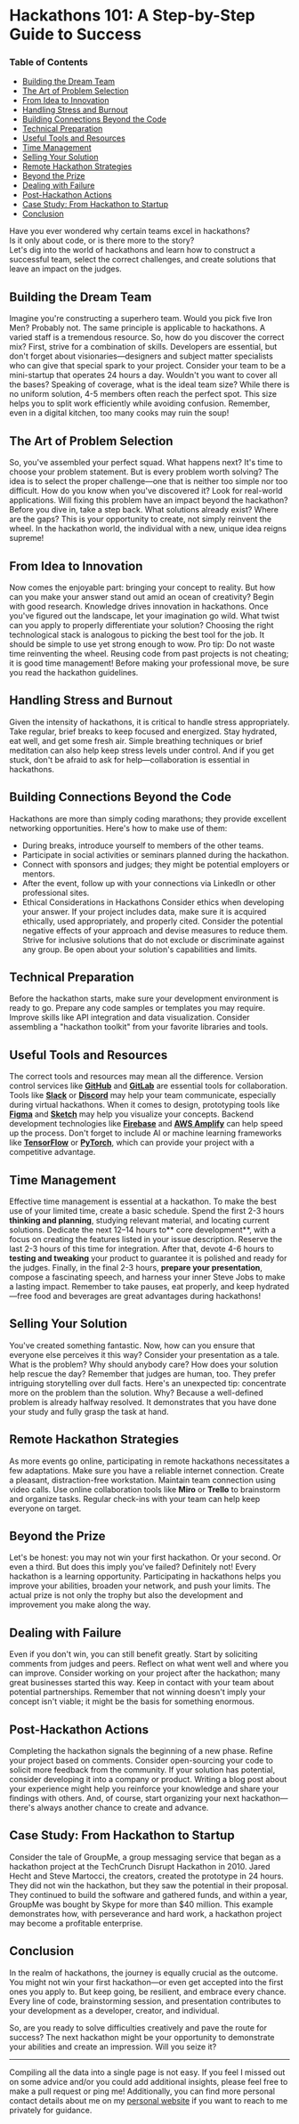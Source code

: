 # Hackathons 101: A Step-by-Step Guide to Success

### Table of Contents
  * [Building the Dream Team](#building-the-dream-team)
  * [The Art of Problem Selection](#the-art-of-problem-selection)
  * [From Idea to Innovation](#from-idea-to-innovation)
  * [Handling Stress and Burnout](#handling-stress-and-burnout)
  * [Building Connections Beyond the Code](#building-connections-beyond-the-code)
  * [Technical Preparation](#technical-preparation)
  * [Useful Tools and Resources](#useful-tools-and-resources)
  * [Time Management](#time-management)
  * [Selling Your Solution](#selling-your-solution)
  * [Remote Hackathon Strategies](#remote-hackathon-strategies)
  * [Beyond the Prize](#beyond-the-prize)
  * [Dealing with Failure](#dealing-with-failure)
  * [Post-Hackathon Actions](#post-hackathon-actions)
  * [Case Study: From Hackathon to Startup](#case-study-from-hackathon-to-startup)
  * [Conclusion](#conclusion)


Have you ever wondered why certain teams excel in hackathons?  
Is it only about code, or is there more to the story?  
Let's dig into the world of hackathons and learn how to construct a successful team, select the correct challenges, and create solutions that leave an impact on the judges.

## Building the Dream Team
Imagine you're constructing a superhero team. Would you pick five Iron Men? Probably not. The same principle is applicable to hackathons. A varied staff is a tremendous resource. So, how do you discover the correct mix?
First, strive for a combination of skills. Developers are essential, but don't forget about visionaries—designers and subject matter specialists who can give that special spark to your project. Consider your team to be a mini-startup that operates 24 hours a day. Wouldn't you want to cover all the bases?
Speaking of coverage, what is the ideal team size? While there is no uniform solution, 4-5 members often reach the perfect spot. This size helps you to split work efficiently while avoiding confusion. Remember, even in a digital kitchen, too many cooks may ruin the soup!

## The Art of Problem Selection
So, you've assembled your perfect squad. What happens next? It's time to choose your problem statement. But is every problem worth solving?
The idea is to select the proper challenge—one that is neither too simple nor too difficult. How do you know when you've discovered it? Look for real-world applications. Will fixing this problem have an impact beyond the hackathon?
Before you dive in, take a step back. What solutions already exist? Where are the gaps? This is your opportunity to create, not simply reinvent the wheel. In the hackathon world, the individual with a new, unique idea reigns supreme!

## From Idea to Innovation
Now comes the enjoyable part: bringing your concept to reality. But how can you make your answer stand out amid an ocean of creativity?
Begin with good research. Knowledge drives innovation in hackathons. Once you've figured out the landscape, let your imagination go wild. What twist can you apply to properly differentiate your solution?
Choosing the right technological stack is analogous to picking the best tool for the job. It should be simple to use yet strong enough to wow. Pro tip: Do not waste time reinventing the wheel. Reusing code from past projects is not cheating; it is good time management!
Before making your professional move, be sure you read the hackathon guidelines.

## Handling Stress and Burnout
Given the intensity of hackathons, it is critical to handle stress appropriately. Take regular, brief breaks to keep focused and energized. Stay hydrated, eat well, and get some fresh air. Simple breathing techniques or brief meditation can also help keep stress levels under control. And if you get stuck, don't be afraid to ask for help—collaboration is essential in hackathons.

## Building Connections Beyond the Code
Hackathons are more than simply coding marathons; they provide excellent networking opportunities. Here's how to make use of them:
- During breaks, introduce yourself to members of the other teams.
- Participate in social activities or seminars planned during the hackathon.
- Connect with sponsors and judges; they might be potential employers or mentors.
- After the event, follow up with your connections via LinkedIn or other professional sites.
- Ethical Considerations in Hackathons
Consider ethics when developing your answer. If your project includes data, make sure it is acquired ethically, used appropriately, and properly cited. Consider the potential negative effects of your approach and devise measures to reduce them. Strive for inclusive solutions that do not exclude or discriminate against any group. Be open about your solution's capabilities and limits.

## Technical Preparation
Before the hackathon starts, make sure your development environment is ready to go. Prepare any code samples or templates you may require. Improve skills like API integration and data visualization. Consider assembling a "hackathon toolkit" from your favorite libraries and tools.

## Useful Tools and Resources
The correct tools and resources may mean all the difference. Version control services like **[GitHub](https://github.com/)** and **[GitLab](https://about.gitlab.com/)** are essential tools for collaboration. Tools like **[Slack](https://slack.com/intl/en-in/)** or **[Discord](https://discord.com/)** may help your team communicate, especially during virtual hackathons. When it comes to design, prototyping tools like **[Figma](https://www.figma.com/)** and **[Sketch](https://www.sketch.com/)** may help you visualize your concepts. Backend development technologies like **[Firebase](https://firebase.google.com/)** and **[AWS Amplify](https://aws.amazon.com/amplify/)** can help speed up the process. Don't forget to include AI or machine learning frameworks like **[TensorFlow](https://www.tensorflow.org/)** or **[PyTorch](https://pytorch.org/)**, which can provide your project with a competitive advantage.

## Time Management
Effective time management is essential at a hackathon. To make the best use of your limited time, create a basic schedule. Spend the first 2-3 hours **thinking and planning**, studying relevant material, and locating current solutions. Dedicate the next 12–14 hours to** core development**, with a focus on creating the features listed in your issue description. Reserve the last 2-3 hours of this time for integration. After that, devote 4-6 hours to **testing and tweaking** your product to guarantee it is polished and ready for the judges. Finally, in the final 2-3 hours, **prepare your presentation**, compose a fascinating speech, and harness your inner Steve Jobs to make a lasting impact. Remember to take pauses, eat properly, and keep hydrated—free food and beverages are great advantages during hackathons!

## Selling Your Solution
You've created something fantastic. Now, how can you ensure that everyone else perceives it this way?
Consider your presentation as a tale. What is the problem? Why should anybody care? How does your solution help rescue the day? Remember that judges are human, too. They prefer intriguing storytelling over dull facts.
Here's an unexpected tip: concentrate more on the problem than the solution. Why? Because a well-defined problem is already halfway resolved. It demonstrates that you have done your study and fully grasp the task at hand.

## Remote Hackathon Strategies
As more events go online, participating in remote hackathons necessitates a few adaptations. Make sure you have a reliable internet connection. Create a pleasant, distraction-free workstation. Maintain team connection using video calls. Use online collaboration tools like **Miro** or **Trello** to brainstorm and organize tasks. Regular check-ins with your team can help keep everyone on target.

## Beyond the Prize
Let's be honest: you may not win your first hackathon. Or your second. Or even a third. But does this imply you've failed? Definitely not!
Every hackathon is a learning opportunity. Participating in hackathons helps you improve your abilities, broaden your network, and push your limits. The actual prize is not only the trophy but also the development and improvement you make along the way.

## Dealing with Failure
Even if you don't win, you can still benefit greatly. Start by soliciting comments from judges and peers. Reflect on what went well and where you can improve. Consider working on your project after the hackathon; many great businesses started this way. Keep in contact with your team about potential partnerships. Remember that not winning doesn't imply your concept isn't viable; it might be the basis for something enormous.

## Post-Hackathon Actions
Completing the hackathon signals the beginning of a new phase. Refine your project based on comments. Consider open-sourcing your code to solicit more feedback from the community. If your solution has potential, consider developing it into a company or product. Writing a blog post about your experience might help you reinforce your knowledge and share your findings with others. And, of course, start organizing your next hackathon—there's always another chance to create and advance.

## Case Study: From Hackathon to Startup
Consider the tale of GroupMe, a group messaging service that began as a hackathon project at the TechCrunch Disrupt Hackathon in 2010. Jared Hecht and Steve Martocci, the creators, created the prototype in 24 hours. They did not win the hackathon, but they saw the potential in their proposal. They continued to build the software and gathered funds, and within a year, GroupMe was bought by Skype for more than $40 million. This example demonstrates how, with perseverance and hard work, a hackathon project may become a profitable enterprise.

## Conclusion
In the realm of hackathons, the journey is equally crucial as the outcome. You might not win your first hackathon—or even get accepted into the first ones you apply to. But keep going, be resilient, and embrace every chance. Every line of code, brainstorming session, and presentation contributes to your development as a developer, creator, and individual.

So, are you ready to solve difficulties creatively and pave the route for success? The next hackathon might be your opportunity to demonstrate your abilities and create an impression. Will you seize it?


---
Compiling all the data into a single page is not easy. If you feel I missed out on some advice and/or you could add additional insights, please feel free to make a pull request or ping me! 
Additionally, you can find more personal contact details about me on my [personal website](https://www.sujal.xyz/) if you want to reach to me privately for guidance.
